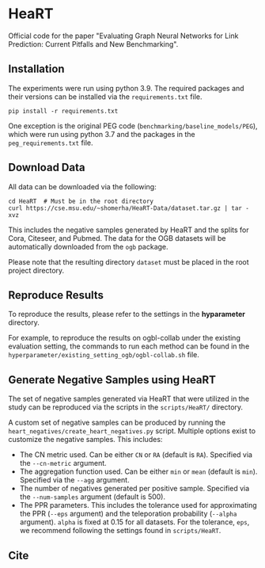 # HeaRT

Official code for the paper "Evaluating Graph Neural Networks for Link Prediction: Current Pitfalls and New Benchmarking".


## Installation

The experiments were run using python 3.9. The required packages and their versions can be installed via the `requirements.txt` file. 
```
pip install -r requirements.txt
``` 

One exception is the original PEG code (`benchmarking/baseline_models/PEG`), which were run using python 3.7 and the packages in the `peg_requirements.txt` file.


## Download Data

All data can be downloaded via the following:
```
cd HeaRT  # Must be in the root directory
curl https://cse.msu.edu/~shomerha/HeaRT-Data/dataset.tar.gz | tar -xvz
``` 
This includes the negative samples generated by HeaRT and the splits for Cora, Citeseer, and Pubmed. The data for the OGB datasets will be automatically downloaded from the `ogb` package.

Please note that the resulting directory `dataset` must be placed in the root project directory.


## Reproduce Results

To reproduce the results, please refer to the settings in the **hyparameter** directory. 

For example, to reproduce the results on ogbl-collab under the existing evaluation setting, the commands to run each method can be found in the `hyperparameter/existing_setting_ogb/ogbl-collab.sh` file.


## Generate Negative Samples using HeaRT

The set of negative samples generated via HeaRT that were utilized in the study can be reproduced via the scripts in the `scripts/HeaRT/` directory. 

A custom set of negative samples can be produced by running the `heart_negatives/create_heart_negatives.py` script. Multiple options exist to customize the negative samples. This includes:
- The CN metric used. Can be either `CN` or `RA` (default is `RA`). Specified via the `--cn-metric` argument.
- The aggregation function used. Can be either `min` or `mean` (default is `min`). Specified via the `--agg` argument.
- The number of negatives generated per positive sample. Specified via the `--num-samples` argument (default is 500).
- The PPR parameters. This includes the tolerance used for approximating the PPR (`--eps` argument) and the teleporation probability (`--alpha` argument). `alpha` is fixed at 0.15 for all datasets. For the tolerance, `eps`, we recommend following the settings found in `scripts/HeaRT`.


## Cite


